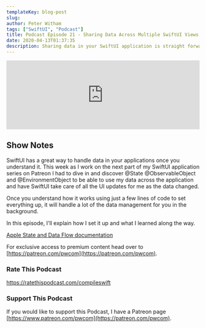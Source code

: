 ```yaml
---
templateKey: blog-post
slug:
author: Peter Witham
tags: ["SwiftUI", "Podcast"]
title: Podcast Episode 21 - Sharing Data Across Multiple SwiftUI Views
date: 2020-04-13T01:37:35
description: Sharing data in your SwiftUI application is straight forward once you understand the basic concepts.
---
```


<iframe width="100%" height="180" frameborder="no" scrolling="no" seamless src="https://share.transistor.fm/e/8fbf04d6"></iframe>

## Show Notes

SwiftUI has a great way to handle data in your applications once you understand it. This week as I work on the next part of my SwiftUI application series on Patreon I had to dive in and discover @State @ObservableObject and @EnvironmentObject to be able to use my data across the application and have SwiftUI take care of all the UI updates for me as the data changed.

Once you understand how it works using just a few lines of code to set everything up, it will handle a lot of the data management for you in the background.

In this episode, I'll explain how I set it up and what I learned along the way.

[Apple State and Data Flow documentation](https://developer.apple.com/documentation/swiftui/state_and_data_flow)

For exclusive access to premium content head over to [https://patreon.com/pwcom](https://patreon.com/pwcom).

### Rate This Podcast
https://ratethispodcast.com/compileswift

### Support This Podcast
If you would like to support this Podcast, I have a Patreon page [https://www.patreon.com/pwcom](https://patreon.com/pwcom).
